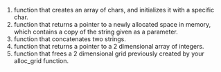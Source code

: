 1. function that creates an array of chars, and initializes it with a specific char.
2. function that returns a pointer to a newly allocated space in memory, which contains a copy of the string given as a parameter.
3. function that concatenates two strings.
4. function that returns a pointer to a 2 dimensional array of integers.
5.  function that frees a 2 dimensional grid previously created by your alloc_grid function.
